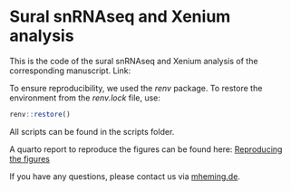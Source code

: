 # Sural snRNAseq and Xenium analysis
This is the code of the sural snRNAseq and Xenium analysis of the corresponding manuscript. Link:

To ensure reproducibility, we used the *renv* package. To restore the environment from the *renv.lock* file, use:

```R
renv::restore()
```

All scripts can be found in the scripts folder.

A quarto report to reproduce the figures can be found here: [Reproducing the figures](https://mihem.github.io/pns_atlas/)

If you have any questions, please contact us via [mheming.de](https://www.mheming.de/).